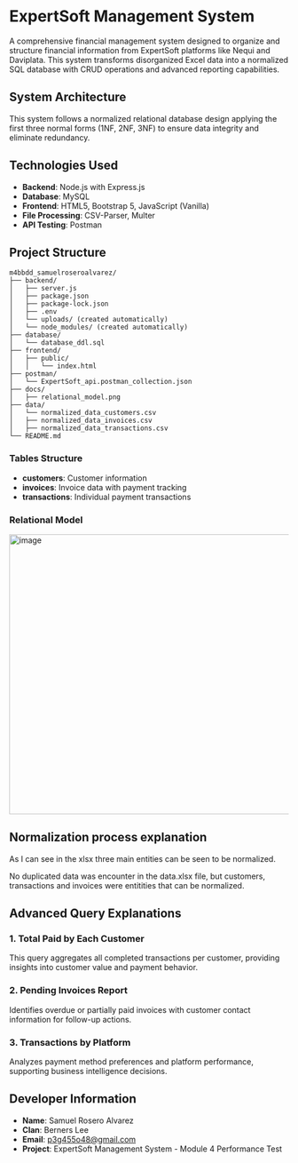 # ExpertSoft Management System

A comprehensive financial management system designed to organize and structure financial information from ExpertSoft platforms like Nequi and Daviplata. This system transforms disorganized Excel data into a normalized SQL database with CRUD operations and advanced reporting capabilities.

## System Architecture

This system follows a normalized relational database design applying the first three normal forms (1NF, 2NF, 3NF) to ensure data integrity and eliminate redundancy.

## Technologies Used

- **Backend**: Node.js with Express.js
- **Database**: MySQL
- **Frontend**: HTML5, Bootstrap 5, JavaScript (Vanilla)
- **File Processing**: CSV-Parser, Multer
- **API Testing**: Postman

##  Project Structure
```
m4bbdd_samuelroseroalvarez/
├── backend/
│   ├── server.js
│   ├── package.json
│   ├── package-lock.json
│   ├── .env
│   └── uploads/ (created automatically)
│   └── node_modules/ (created automatically)
├── database/
│   └── database_ddl.sql
├── frontend/
│   ├── public/
│   │   └── index.html
├── postman/
│   └── ExpertSoft_api.postman_collection.json
├── docs/
│   ├── relational_model.png
├── data/
│   └── normalized_data_customers.csv
│   ├── normalized_data_invoices.csv
│   ├── normalized_data_transactions.csv
└── README.md
```

### Tables Structure
- **customers**: Customer information
- **invoices**: Invoice data with payment tracking
- **transactions**: Individual payment transactions

### Relational Model 
<img width="702" height="504" alt="image" src="https://github.com/user-attachments/assets/2919020c-04f5-4abe-8373-0d015c1c1ce8" />

## Normalization process explanation

As I can see in the xlsx three main entities can be seen to be normalized.

No duplicated data was encounter in the data.xlsx file, but customers, transactions and invoices were entitities that can be normalized.

## Advanced Query Explanations

### 1. Total Paid by Each Customer
This query aggregates all completed transactions per customer, providing insights into customer value and payment behavior.

### 2. Pending Invoices Report
Identifies overdue or partially paid invoices with customer contact information for follow-up actions.

### 3. Transactions by Platform
Analyzes payment method preferences and platform performance, supporting business intelligence decisions.

## Developer Information

- **Name**: Samuel Rosero Alvarez
- **Clan**: Berners Lee
- **Email**: p3g455o48@gmail.com
- **Project**: ExpertSoft Management System - Module 4 Performance Test
